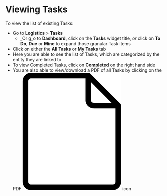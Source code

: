 # Viewing Tasks

To view the list of existing Tasks:

* Go to **Logistics** > **Tasks**&#x20;
  * _Or g_o to **Dashboard,** click on the **Tasks** widget title, _or_ click on **To Do**, **Due** or **Mine** to expand those granular Task items
* Click on either the **All Tasks** or **My Tasks** tab&#x20;
* Here you are able to see the list of Tasks, which are categorized by the entity they are linked to
* To view Completed Tasks, click on **Completed** on the right hand side
* You are also able to view/download a PDF of all Tasks by clicking on the PDF <img src="../../.gitbook/assets/file icon.png" alt="" data-size="line"> icon

